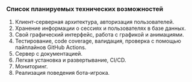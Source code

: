 ### Список планируемых технических возможностей

1. Клиент-серверная архитектура, авторизация пользователей.
1. Хранение информации о сессиях и пользователях в базе данных.
1. Свой графический интерфейс, работа с графикой и анимациями.
1. Тестирование, code coverage, валидация, проверка с помощью пайплайнов GitHub Actions.
1. Сервер с документацией.
1. Легкая установка и развертывание, CI/CD.
1. Мониторинг.
1. Реализация поведения бота-игрока.